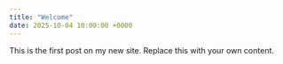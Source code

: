 ```yaml
---
title: "Welcome"
date: 2025-10-04 10:00:00 +0000
---
```


This is the first post on my new site. Replace this with your own content.
